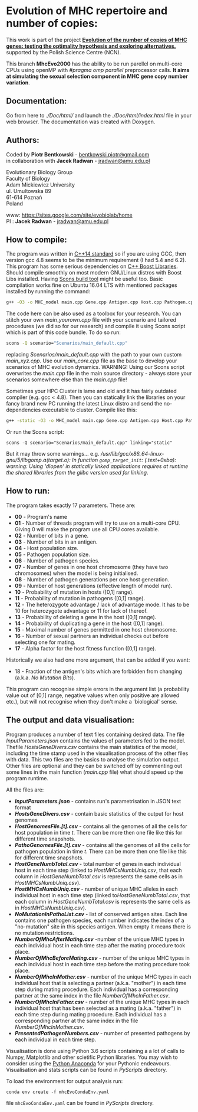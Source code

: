 Evolution of MHC repertoire and number of copies:
==============================

This work is part of the project [**Evolution of the number of copies of MHC genes: testing the optimality
hypothesis and exploring alternatives.**](https://sites.google.com/site/evobiolab/projects) supported by the Polish 
Science Centre (NCN).

This branch **MhcEvo2000** has the ability to be run parellel on multi-core CPUs using openMP with 
*#pragma omp parallel* preprocessor calls. **It aims at simulating the sexual selection component in MHC gene 
copy number variation**.

Documentation:
-----------

Go from here to *./Doc/html/* and launch the *./Doc/html/index.html* file in your web browser. The documentation was 
created with Doxygen.

Authors:
--------
Coded by **Piotr Bentkowski** - bentkowski.piotr@gmail.com  
in collaboration with **Jacek Radwan** - jradwan@amu.edu.pl

Evolutionary Biology Group  
Faculty of Biology  
Adam Mickiewicz University  
ul. Umultowska 89  
61-614 Poznań  
Poland  

www: https://sites.google.com/site/evobiolab/home  
PI : **Jacek Radwan** - jradwan@amu.edu.pl

How to compile:
-----------
The program was written in [C++14 standard](https://en.wikipedia.org/wiki/C%2B%2B14) so if you are using GCC, then 
version gcc 4.8 seems to be the minimum requirement (I had 5.4 and 6.2). This program has some serious dependencies 
on [C++ Boost Libraries](http://www.boost.org/). Should compile smoothly on most modern GNU/Linux distros with Boost 
Libs installed. Having [Scons build tool](http://www.scons.org/) might be useful too. Basic compilation works fine on 
Ubuntu 16.04 LTS with mentioned packages installed by running the command:
```bash
g++ -O3 -o MHC_model main.cpp Gene.cpp Antigen.cpp Host.cpp Pathogen.cpp H2Pinteraction.cpp Random.cpp Tagging_system.cpp Environment.cpp DataHandler.cpp -fopenmp -std=c++14
```

The code here can be also used as a toolbox for your research. You can stitch your own *main_yourown.cpp* file with your
scenario and tailored procedures (we did so for our research) and compile it using Scons script which is part of this 
code bundle. To do so run:
```Bash
scons -Q scenario="Scenarios/main_default.cpp"
```
replacing *Scenarios/main_default.cpp* with the path to your own custom *main_xyz.cpp*. Use our *main_core.cpp* file as 
the base to develop your scenarios of MHC evolution dynamics. WARNING! Using our Scons script overwrites the 
*main.cpp* file in the main source directory - always store your scenarios somewhere else than the *main.cpp* file!

Sometimes your HPC Cluster is lame and old and it has fairly outdated compiler (e.g. gcc < 4.8). Then you can statically
 link the libraries on your fancy brand new PC running the latest Linux distro and send the no-dependencies executable 
 to cluster. Compile like this:
```bash
g++ -static -O3 -o MHC_model main.cpp Gene.cpp Antigen.cpp Host.cpp Pathogen.cpp H2Pinteraction.cpp Random.cpp Tagging_system.cpp Environment.cpp DataHandler.cpp -fopenmp -std=c++14
```

Or run the Scons script:
```shell
scons -Q scenario="Scenarios/main_default.cpp" linking="static"
```
But it may throw some warnings… e.g. */usr/lib/gcc/x86_64-linux-gnu/5/libgomp.a(target.o): In 
function `gomp_target_init`: (.text+0xba): warning: Using 'dlopen' in statically linked applications 
requires at runtime the shared libraries from the glibc version used for linking*.

How to run:
-----------

The program takes exactly 17 parameters. These are:
 - **00** - Program's name
 - **01** - Number of threads program will try to use on a multi-core CPU. Giving 0 will make the program use all 
 CPU cores available.
 - **02** - Number of bits in a gene.
 - **03** - Number of bits in an antigen.
 - **04** - Host population size.
 - **05** - Pathogen population size.
 - **06** - Number of pathogen species.
 - **07** - Number of genes in one host chromosome (they have two chromosomes) when the model is being initialised.
 - **08** - Number of pathogen generations per one host generation.
 - **09** - Number of host generations (effective length of model run).
 - **10** - Probability of mutation in hosts ([0,1] range).
 - **11** - Probability of mutation in pathogens ([0,1] range).
 - **12** - The heterozygote advantage / lack of advantage mode. It has to be 10 for heterozygote advantage 
 or 11 for lack of thereof.
 - **13** - Probability of deleting a gene in the host ([0,1] range).
 - **14** - Probability of duplicating a gene in the host ([0,1] range).
 - **15** - Maximal number of genes permitted in one host chromosome.
 - **16** - Number of sexual partners an individual checks out before selecting one for mating.
 - **17** - Alpha factor for the host fitness function ([0,1] range).
 
 Historically we also had one more argument, that can be added if you want:
 - 18 - Fraction of the antigen's bits which are forbidden from changing (a.k.a. *No Mutation Bits*).

This program can recognise simple errors in the argument list (a probability value out of [0,1] range, negative values 
when only positive are allowed etc.), but will not recognise when they don't make a 'biological' sense.

The output and data visualisation:
-----------

Program produces a number of text files containing desired data. The file *InputParameters.json* 
contains the values of parameters fed to the model. Thefile *HostsGeneDivers.csv* contains the
main statistics of the model, including the time stamp used in the visualisation process of the other files
with data. This two files are the basics to analyse the simulation output. Other
files are optional and they can be switched off by commenting out some
lines in the main function (*main.cpp* file) what should speed up the program runtime.

All the files are:
 - ***InputParameters.json*** - contains run's parametrisation in JSON text format 
 - ***HostsGeneDivers.csv*** - contain basic statistics of the output for host genomes 
 - ***HostGenomesFile.[t].csv*** - contains all the genomes of all the cells for host population
in time *t*. There can be more then one file like this for different time snapshots. 
 - ***PathoGenomesFile.[t].csv*** - contains all the genomes of all the cells for pathogen population
in time *t*. There can be more then one file like this for different time snapshots. 
 - ***HostGeneNumbTotal.csv*** - total number of genes in each individual host in each
time step (linked to *HostMHCsNumbUniq.csv*, that each column in *HostGeneNumbTotal.csv*
is represents the same cells as in *HostMHCsNumbUniq.csv*). 
 - ***HostMHCsNumbUniq.csv*** -  number of unique MHC alleles in each individual host in each
time step (linked to*HostGeneNumbTotal.csv*, that each column in *HostGeneNumbTotal.csv*
is represents the same cells as in *HostMHCsNumbUniq.csv*). 
 - ***NoMutationInPathoList.csv*** - list of conserved antigen sites. Each line contains one pathogen
species, each number indicates the index of a "no-mutation" site in this species antigen. When empty it means
there is no mutation restrictions. 
 - ***NumberOfMhcAfterMating.csv*** -number of the unique MHC types in each individual host in each
time step after the mating procedure took place.
 - ***NumberOfMhcBeforeMating.csv*** - number of the unique MHC types in each individual host in each
time step before the mating procedure took place.
 - ***NumberOfMhcInMother.csv*** - number of the unique MHC types in each individual host that is selecting
a partner (a.k.a. "mother") in each time step during mating procedure. Each individual has a corresponding partner 
at the same index in the file *NumberOfMhcInFather.csv*. 
 - ***NumberOfMhcInFather.csv*** - number of the unique MHC types in each individual host that has been
selected as a mating (a.k.a. "father") in each time step during mating procedure. Each individual has a corresponding
partner at the same index in the file *NumberOfMhcInMother.csv*. 
 - ***PresentedPathogenNumbers.csv*** - number of presented pathogens by each individual in each time step. 


Visualisation is done using Python 3.6 scripts containing a a lot of calls to Numpy, Matplotlib and other scietific
Python libraries. You may wish to consider using the [Python Anaconda](https://www.anaconda.com/download/) for your
Pythonic endeavours. Visualisation and stats scripts can be found in *PyScripts* directory. 

To load the environment for output analysis run:
```shell
conda env create -f mhcEvoCondaEnv.yaml
```
file `mhcEvoCondaEnv.yaml` can be found in *PyScripts* directory.